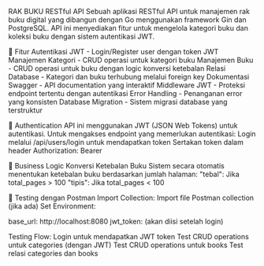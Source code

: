 RAK BUKU RESTful API
Sebuah aplikasi RESTful API untuk manajemen rak buku digital yang dibangun dengan Go menggunakan framework Gin dan PostgreSQL. API ini menyediakan fitur untuk mengelola kategori buku dan koleksi buku dengan sistem autentikasi JWT.

🚀 Fitur
Autentikasi JWT - Login/Register user dengan token JWT
Manajemen Kategori - CRUD operasi untuk kategori buku
Manajemen Buku - CRUD operasi untuk buku dengan logic konversi ketebalan
Relasi Database - Kategori dan buku terhubung melalui foreign key
Dokumentasi Swagger - API documentation yang interaktif
Middleware JWT - Proteksi endpoint tertentu dengan autentikasi
Error Handling - Penanganan error yang konsisten
Database Migration - Sistem migrasi database yang terstruktur

🔐 Authentication
API ini menggunakan JWT (JSON Web Tokens) untuk autentikasi. Untuk mengakses endpoint yang memerlukan autentikasi:
Login melalui /api/users/login untuk mendapatkan token
Sertakan token dalam header Authorization: Bearer <your-jwt-token>

🎯 Business Logic
Konversi Ketebalan Buku
Sistem secara otomatis menentukan ketebalan buku berdasarkan jumlah halaman:
"tebal": Jika total_pages > 100
"tipis": Jika total_pages < 100

🧪 Testing dengan Postman
Import Collection: Import file Postman collection (jika ada)
Set Environment:

base_url: http://localhost:8080
jwt_token: (akan diisi setelah login)

Testing Flow:
Login untuk mendapatkan JWT token
Test CRUD operations untuk categories (dengan JWT)
Test CRUD operations untuk books
Test relasi categories dan books
